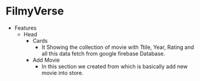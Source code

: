# FilmyVerse
- Features 
    - Head
        - Cards
            - It Showing the collection of movie with Ttile, Year, Rating and all this data fetch from google firebase Database.
        - Add Movie
            - In this section we created from which is basically add new movie into store.






